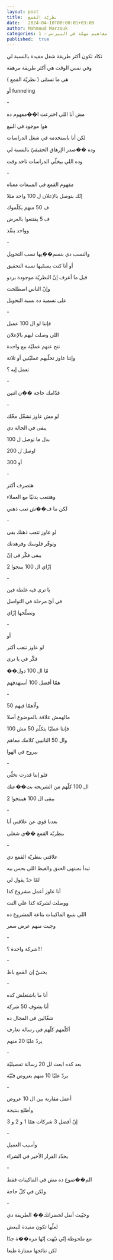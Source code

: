 ```yaml
---
layout: post
title:  نظريّة القمع
date:   2024-04-10T00:00:01+03:00
author: Mahmoud Marzouk
categories: 1 - مفاهيم مهمّة في البيزنس
published:  true
---
```

تكاد تكون أكتر طريقة شغل مفيدة بالنسبة لي

وفي نفس الوقت هي أكثر طريقة مرهقة

هي ما تسمّى ( نظريّة القمع )

أو funneling

\-

مش أنا اللي اخترعت ا��مفهوم ده

هوا موجود في البيع

لكن أنا باستخدمه في شغل الدراسات

وده ��صدر الإرهاق الحقيقيّ بالنسبة لي

وده اللي بيخلّي الدراسات تاخد وقت

\-

مفهوم القمع في المبيعات معناه

إنّك بتوصل بالإعلان ل 100 واحد مثلا

ف 50 منهم يكلّموك

ف 5 يقتنعوا بالعرض

وواحد ينفّذ

\-

والنسب دي بنسم��يها نسب التحويل

أو أنا كنت بسمّيها نسبة التحقيق

قبل ما أعرف إنّ النظريّة موجودة بردو

وإنّ الناس اصطلحت

على تسمية ده نسبة التحويل

\-

فإنتا لو ال 100 عميل

اللي وصلت ليهم بالإعلان

نتج عنهم عمليّة بيع واحدة

وإنتا عاوز تخلّيهم عمليّتين أو تلاتة

تعمل إيه ؟

\-

قدّامك حاجة ��ن اتنين

\-

لو مش عاوز تشغّل مخّك

يبقى في الحالة دي

بدل ما توصل ل 100

اوصل ل 200

أو 300

\-

هتصرف أكتر

وهتتعب بدنيّا مع العملاء

لكن ما ف��ش تعب ذهني

\-

لو عاوز تتعب ذهنك بقى

وتوفّر فلوسك وفرهدتك

يبقى فكّر في إنّ

إزّاي ال 100 ينتجوا 2

\-

يا ترى فيه غلطة فين

في أيّ مرحلة في التواصل

ونصلّحها إزّاي

\-

أو

لو عاوز تتعب أكتر

فكّر في يا ترى

��مّا ال 100 دول

همّا أفضل 100 أستهدفهم

\-

ولّاهمّا فيهم 50

مالهمش علاقة بالموضوع أصلا

فإنتا عمليّا بتكلّم 50 مش 100

وال 50 التانيين كلامك معاهم

بيروح في الهوا

\-

فلو إنتا قدرت تخلّي

ال 100 كلّهم من الشريحة بت��عتك

يبقى ال 100 هينتجوا 2

\-

بعدنا قوي عن علاقتي أنا

بنظريّة القمع ��ي شغلي

\-

علاقتي بنظريّة القمع دي

تبدأ بمنتهى الحنق والغيظ اللي بحس بيه

لمّا حدّ يقول لي

أنا عاوز أعمل مشروع كذا

ووصلت لشركة كذا على النت

اللي بتبيع الماكينات بتاعة المشروع ده

وجبت منهم عرض سعر

\-

شركة واحدة ؟!!!

\-

بحسّ إن القمع باظ

\-

أنا ما باشتغلش كده

أنا بشوف 50 شركة

شغّالين في المجال ده

أكلّمهم كلّهم في رسالة تعارف

يردّ عليّا 20 منهم

\-

بعد كده ابعت لل 20 رسالة تفصيليّة

يردّ عليّا 10 منهم بعروض فنّيّة

\-

أعمل مقارنة بين ال 10 عروض

وأطلع بنتيجة

إنّ أفضل 3 شركات همّا 1 و 2 و 3

\-

وأسيب العميل

يحدّد القرار الأخير في الشراء

\-

الم��ضوع ده مش في الماكينات فقط

ولكن في كلّ حاجة

\-

وحبّيت أنقل لحضراتك�� الطريقة دي

لعلّها تكون مفيدة للبعض

مع ملحوظة إنّي نبّهت إنّها مره��ة جدّا

لكن نتائجها ممتازة طبعا
